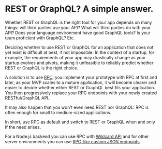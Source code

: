 # REST or GraphQL? A simple answer.

Whether REST or GraphQL is the right tool for your app depends on many things:
will third parties use your API?
What will third parties do with your API?
Does your language environment have good GraphQL tools?
Is your team proficient with GraphQL?
Etc.

Deciding whether to use REST or GraphQL for an application that does not yet exist is difficult at best, if not impossible.
In the context of a startup,
for example,
the requirements of your app may drastically change as your startup evolves and pivots,
making it unfeasible to reliably predict whether REST or GraphQL is the right choice.

A solution is to use [RPC](/docs/what-is-rpc.md#what-is-rpc):
you implement your prototype with RPC at first and later,
as your MVP scales to a mature application,
it will become clearer and easier to decide
whether either REST or GraphQL best fits your application.
You then progressively replace your RPC endpoints with your newly created RESTful/GraphQL API.

It may also happen that you won't even need REST nor GraphQL:
RPC is often enough for small to medium-sized applications.

In short,
use [RPC as default](/docs/blog/rpc-as-default.md#rpc-as-default) and
switch to REST or GraphQL when and only if the need arises.

For a Node.js backend you can use RPC with
[Wildcard API](https://github.com/reframejs/wildcard-api#readme)
and for other server environments
you can use [RPC-like custom JSON endpoints](/docs/blog/rest-rpc.md#custom-json-endpoints).

